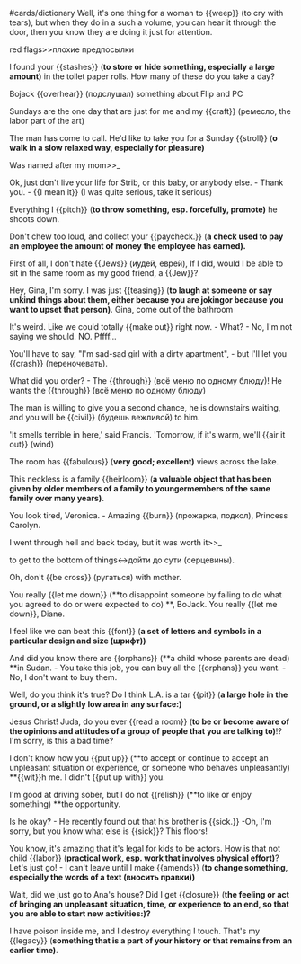 #cards/dictionary 
Well, it's one thing for a woman to {{weep}} (to cry with tears), but when they do in a such a volume, you can hear it through the door, then you know they are doing it just for attention.

red flags>>плохие предпосылки 

l found your {{stashes}} (**to store or hide something, especially a large amount)** in the toilet paper rolls. How many of these do you take a day? <!--SR:!2023-12-31,3,255-->

Bojack {{overhear}} (подслушал) something about Flip and PC

Sundays are the one day that are just for me and my {{craft}} (ремесло, the labor part of the art) <!--SR:!2023-12-31,3,255-->

The man has come to call. He'd like to take you for a Sunday {{stroll}} (**o walk in a slow relaxed way, especially for pleasure)** 

Was named after my mom>>_ 

Ok, just don't live your life for Strib, or this baby, or anybody else. - Thank you. - {{I mean it}} (I was quite serious, take it serious) 

Everything I {{pitch}} (**to throw something, esp. forcefully, promote)** he shoots down. <!--SR:!2024-01-08,9,274-->

Don't chew too loud, and collect your {{paycheck.}} (**a check used to pay an employee the amount of money the employee has earned).** <!--SR:!2024-01-08,15,290--> 

First of all, I don't hate {{Jews}} (иудей, еврей), If I did, would I be able to sit in the same room as my good friend, a {{Jew}}?

Hey, Gina, I'm sorry. I was just {{teasing}} (**to laugh at someone or say unkind things about them, either because you are jokingor because you want to upset that person)**. Gina, come out of the bathroom

It's weird. Like we could totally {{make out}} right now. - What? - No, I'm not saying we should. NO. Pffff...

You'll have to say, "I'm sad-sad girl with a dirty apartment", - but I'll let you {{crash}} (переночевать). <!--SR:!2023-12-31,3,255-->

What did you order? - The {{through}} (всё меню по одному блюду)! He wants the {{through}} (всё меню по одному блюду)

The man is willing to give you a second chance, he is downstairs waiting, and you will be {{civil}} (будешь вежливой) to him.

'It smells terrible in here,' said Francis. 'Tomorrow, if it's warm, we'll {{air it out}} (wind) 

The room has {{fabulous}} (**very good; excellent)** views across the lake.

This neckless is a family {{heirloom}} (**a valuable object that has been given by older members of a family to youngermembers of the same family over many years).** 

You look tired, Veronica. - Amazing {{burn}} (прожарка, подкол), Princess Carolyn. 

I went through hell and back today, but it was worth it>>_

to get to the bottom of things↔дойти до сути (серцевины). 

Oh, don't {{be cross}} (ругаться) with mother.

You really {{let me down}} (**to disappoint someone by failing to do what you agreed to do or were expected to do) **, BoJack. You really {{let me down}}, Diane.

I feel like we can beat this {{font}} (**a set of letters and symbols in a particular design and size (шрифт))** 

And did you know there are {{orphans}} (**a child whose parents are dead) **in Sudan. - You take this job, you can buy all the {{orphans}} you want. - No, I don't want to buy them. 

Well, do you think it's true? Do I think L.A. is a tar {{pit}} (**a large hole in the ground, or a slightly low area in any surface:)** 

Jesus Christ! Juda, do you ever {{read a room}} (**to be or become aware of the opinions and attitudes of a group of people that you are talking to)**!? I'm sorry, is this a bad time?

I don't know how you {{put up}} (**to accept or continue to accept an unpleasant situation or experience, or someone who behaves unpleasantly) **{{wit}}h me. I didn't {{put up with}} you.

I'm good at driving sober, but I do not {{relish}} (**to like or enjoy something) **the opportunity. 

Is he okay? - He recently found out that his brother is {{sick.}} -Oh, I'm sorry, but you know what else is {{sick}}? This floors!

You know, it's amazing that it's legal for kids to be actors. How is that not child {{labor}} (**practical work, esp. work that involves physical effort)**?
Let's just go! - I can't leave until I make {{amends}} (**to change something, especially the words of a text (вносить правки))** 

Wait, did we just go to Ana's house? Did I get {{closure}} (**the feeling or act of bringing an unpleasant situation, time, or experience to an end, so that you are able to start new activities:)?** 

I have poison inside me,  and I destroy everything I touch. That's my {{legacy}} (**something that is a part of your history or that remains from an earlier time)**.